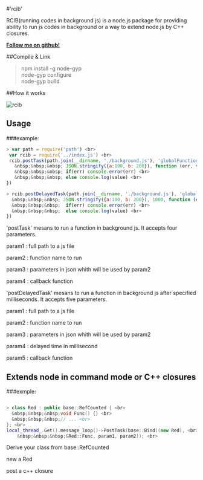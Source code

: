 #'rcib'

RCIB(running codes in background js) is a node.js package for providing ability to run js codes in background or a way to extend node.js by C++ closures.

**[Follow me on github!](https://github.com/classfellow/rcib)**


##Compile & Link
> npm install -g node-gyp <br>
node-gyp configure <br>
node-gyp build <br>

##How it works

![rcib](http://www.outman.com/images/rcib-interpret.png)


## Usage

###example:

``` js code
> var path = require('path') <br>
 var rcib = require('../index.js') <br>
 rcib.postTask(path.join(__dirname, './background.js'), 'globalFunction2', <br>
   &nbsp;&nbsp;&nbsp; JSON.stringify({a:100, b: 200}), function (err, value){ <br>
   &nbsp;&nbsp;&nbsp; if(err) console.error(err) <br>
   &nbsp;&nbsp;&nbsp; else console.log(value) <br>
})

> rcib.postDelayedTask(path.join(__dirname, './background.js'), 'globalFunction2', <br> 
  &nbsp;&nbsp;&nbsp; JSON.stringify({a:100, b: 200}), 1000, function (err, value) { <br>
  &nbsp;&nbsp;&nbsp;  if(err) console.error(err) <br>
  &nbsp;&nbsp;&nbsp;  else console.log(value) <br>
})

```


'postTask' mesans to run a function in background js. It accepts four parameters.

   param1 : full path to a js file

   param2 : function name to run

   param3 : parameters in json whith will be used by param2

   param4 : callback function 

'postDelayedTask' mesans to run a function in background js after specified milliseconds. It accepts five parameters.

   param1 : full path to a js file

   param2 : function name to run

   param3 : parameters in json whith will be used by param2

   param4 : delayed time in millisecond

   param5 : callback function



## Extends node in command mode or C++ closures

###exmple:

``` C++ code

> class Red : public base::RefCounted { <br>
  &nbsp;&nbsp;&nbsp;void Func() {} <br>
  &nbsp;&nbsp;&nbsp;// ... <br>
}; <br>
local_thread_.Get().message_loop()->PostTask(base::Bind((new Red), <br>
    &nbsp;&nbsp;&nbsp;&Red::Func, param1, param2)); <br>

```


 Derive your class from base::RefCounted

 new a Red

 post a c++ closure

 
